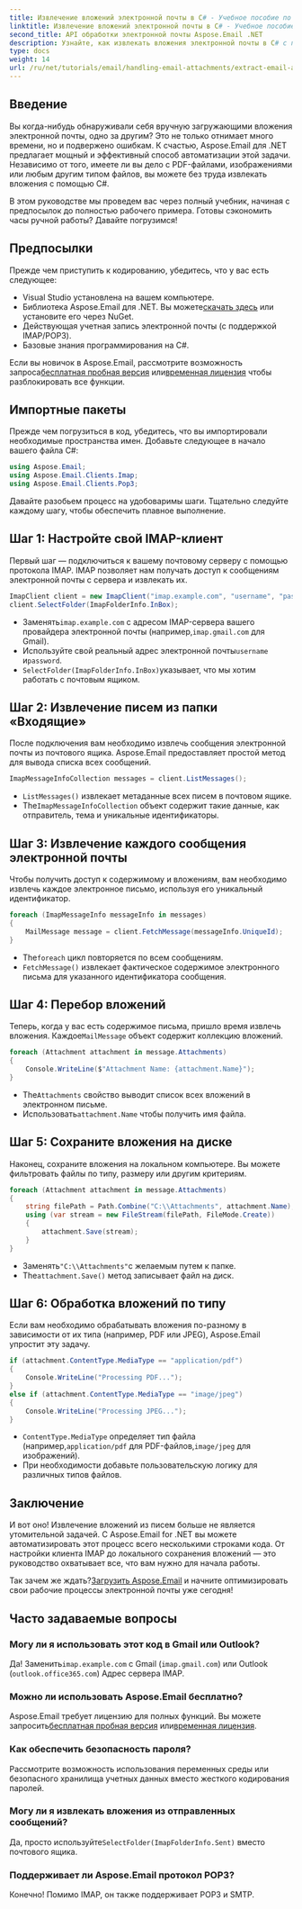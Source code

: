 ```yaml
---
title: Извлечение вложений электронной почты в C# - Учебное пособие по Aspose.Email
linktitle: Извлечение вложений электронной почты в C# - Учебное пособие по Aspose.Email
second_title: API обработки электронной почты Aspose.Email .NET
description: Узнайте, как извлекать вложения электронной почты в C# с помощью Aspose.Email для .NET. Пошаговое руководство с примерами для PDF-файлов, изображений и многого другого.
type: docs
weight: 14
url: /ru/net/tutorials/email/handling-email-attachments/extract-email-attachments-in-csharp/
---
```

## Введение

Вы когда-нибудь обнаруживали себя вручную загружающими вложения электронной почты, одно за другим? Это не только отнимает много времени, но и подвержено ошибкам. К счастью, Aspose.Email для .NET предлагает мощный и эффективный способ автоматизации этой задачи. Независимо от того, имеете ли вы дело с PDF-файлами, изображениями или любым другим типом файлов, вы можете без труда извлекать вложения с помощью C#.

В этом руководстве мы проведем вас через полный учебник, начиная с предпосылок до полностью рабочего примера. Готовы сэкономить часы ручной работы? Давайте погрузимся!

## Предпосылки

Прежде чем приступить к кодированию, убедитесь, что у вас есть следующее:

- Visual Studio установлена на вашем компьютере.
-  Библиотека Aspose.Email для .NET. Вы можете[скачать здесь](https://releases.aspose.com/email/net/) или установите его через NuGet.
- Действующая учетная запись электронной почты (с поддержкой IMAP/POP3).
- Базовые знания программирования на C#.

 Если вы новичок в Aspose.Email, рассмотрите возможность запроса[бесплатная пробная версия](https://releases.aspose.com/) или[временная лицензия](https://purchase.aspose.com/temporary-license/) чтобы разблокировать все функции.

## Импортные пакеты

Прежде чем погрузиться в код, убедитесь, что вы импортировали необходимые пространства имен. Добавьте следующее в начало вашего файла C#:

```csharp
using Aspose.Email;
using Aspose.Email.Clients.Imap;
using Aspose.Email.Clients.Pop3;
```

Давайте разобьем процесс на удобоваримы шаги. Тщательно следуйте каждому шагу, чтобы обеспечить плавное выполнение.


## Шаг 1: Настройте свой IMAP-клиент

Первый шаг — подключиться к вашему почтовому серверу с помощью протокола IMAP. IMAP позволяет нам получать доступ к сообщениям электронной почты с сервера и извлекать их.

```csharp
ImapClient client = new ImapClient("imap.example.com", "username", "password");
client.SelectFolder(ImapFolderInfo.InBox);
```

-  Заменять`imap.example.com` с адресом IMAP-сервера вашего провайдера электронной почты (например,`imap.gmail.com` для Gmail).
-  Используйте свой реальный адрес электронной почты`username` и`password`.
- `SelectFolder(ImapFolderInfo.InBox)`указывает, что мы хотим работать с почтовым ящиком.


## Шаг 2: Извлечение писем из папки «Входящие»

После подключения вам необходимо извлечь сообщения электронной почты из почтового ящика. Aspose.Email предоставляет простой метод для вывода списка всех сообщений.

```csharp
ImapMessageInfoCollection messages = client.ListMessages();
```

- `ListMessages()` извлекает метаданные всех писем в почтовом ящике.
-  The`ImapMessageInfoCollection` объект содержит такие данные, как отправитель, тема и уникальные идентификаторы.


## Шаг 3: Извлечение каждого сообщения электронной почты

Чтобы получить доступ к содержимому и вложениям, вам необходимо извлечь каждое электронное письмо, используя его уникальный идентификатор.


```csharp
foreach (ImapMessageInfo messageInfo in messages)
{
    MailMessage message = client.FetchMessage(messageInfo.UniqueId);
}
```

-  The`foreach` цикл повторяется по всем сообщениям.
- `FetchMessage()` извлекает фактическое содержимое электронного письма для указанного идентификатора сообщения.


## Шаг 4: Перебор вложений

 Теперь, когда у вас есть содержимое письма, пришло время извлечь вложения. Каждое`MailMessage` объект содержит коллекцию вложений.

```csharp
foreach (Attachment attachment in message.Attachments)
{
    Console.WriteLine($"Attachment Name: {attachment.Name}");
}
```

-  The`Attachments` свойство выводит список всех вложений в электронном письме.
-  Использовать`attachment.Name` чтобы получить имя файла.


## Шаг 5: Сохраните вложения на диске

Наконец, сохраните вложения на локальном компьютере. Вы можете фильтровать файлы по типу, размеру или другим критериям.

```csharp
foreach (Attachment attachment in message.Attachments)
{
    string filePath = Path.Combine("C:\\Attachments", attachment.Name);
    using (var stream = new FileStream(filePath, FileMode.Create))
    {
        attachment.Save(stream);
    }
}
```

-  Заменять`"C:\\Attachments"`с желаемым путем к папке.
-  The`attachment.Save()` метод записывает файл на диск.


## Шаг 6: Обработка вложений по типу

Если вам необходимо обрабатывать вложения по-разному в зависимости от их типа (например, PDF или JPEG), Aspose.Email упростит эту задачу.

```csharp
if (attachment.ContentType.MediaType == "application/pdf")
{
    Console.WriteLine("Processing PDF...");
}
else if (attachment.ContentType.MediaType == "image/jpeg")
{
    Console.WriteLine("Processing JPEG...");
}
```

- `ContentType.MediaType` определяет тип файла (например,`application/pdf` для PDF-файлов,`image/jpeg` для изображений).
- При необходимости добавьте пользовательскую логику для различных типов файлов.


## Заключение

И вот оно! Извлечение вложений из писем больше не является утомительной задачей. С Aspose.Email for .NET вы можете автоматизировать этот процесс всего несколькими строками кода. От настройки клиента IMAP до локального сохранения вложений — это руководство охватывает все, что вам нужно для начала работы. 

 Так зачем же ждать?[Загрузить Aspose.Email](https://releases.aspose.com/email/net/) и начните оптимизировать свои рабочие процессы электронной почты уже сегодня!


## Часто задаваемые вопросы

### Могу ли я использовать этот код в Gmail или Outlook?
 Да! Заменить`imap.example.com` с Gmail (`imap.gmail.com`) или Outlook (`outlook.office365.com`) Адрес сервера IMAP.

### Можно ли использовать Aspose.Email бесплатно?
 Aspose.Email требует лицензию для полных функций. Вы можете запросить[бесплатная пробная версия](https://releases.aspose.com/) или[временная лицензия](https://purchase.aspose.com/temporary-license/).

### Как обеспечить безопасность пароля?
Рассмотрите возможность использования переменных среды или безопасного хранилища учетных данных вместо жесткого кодирования паролей.

### Могу ли я извлекать вложения из отправленных сообщений?
 Да, просто используйте`SelectFolder(ImapFolderInfo.Sent)` вместо почтового ящика.

### Поддерживает ли Aspose.Email протокол POP3?
Конечно! Помимо IMAP, он также поддерживает POP3 и SMTP.